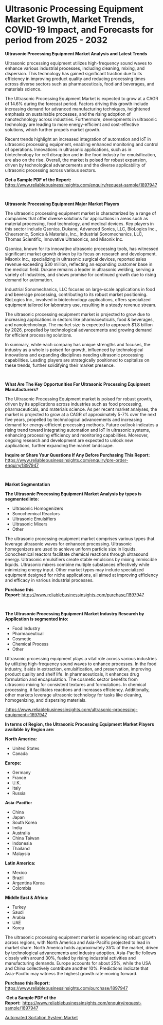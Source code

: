 <p><h1>Ultrasonic Processing Equipment Market Growth, Market Trends, COVID-19 Impact, and Forecasts for period from 2025 - 2032</h1></p><p><strong>Ultrasonic Processing Equipment Market Analysis and Latest Trends</strong></p>
<p><p>Ultrasonic processing equipment utilizes high-frequency sound waves to enhance various industrial processes, including cleaning, mixing, and dispersion. This technology has gained significant traction due to its efficiency in improving product quality and reducing processing times across diverse sectors such as pharmaceuticals, food and beverages, and materials science.</p><p>The Ultrasonic Processing Equipment Market is expected to grow at a CAGR of 14.6% during the forecast period. Factors driving this growth include increasing demand for advanced manufacturing techniques, heightened emphasis on sustainable processes, and the rising adoption of nanotechnology across industries. Furthermore, developments in ultrasonic technology are leading to more energy-efficient and cost-effective solutions, which further propels market growth.</p><p>Recent trends highlight an increased integration of automation and IoT in ultrasonic processing equipment, enabling enhanced monitoring and control of operations. Innovations in ultrasonic applications, such as in biotechnology for cell disruption and in the food industry for emulsification, are also on the rise. Overall, the market is poised for robust expansion, driven by technological advancements and the diverse applicability of ultrasonic processing across various sectors.</p></p>
<p><strong>Get a Sample PDF of the Report:&nbsp;</strong> <a href="https://www.reliablebusinessinsights.com/enquiry/request-sample/1897947?utm_campaign=2527&utm_medium=2&utm_source=Github&utm_content=ia&utm_term=23022025&utm_id=ultrasonic-processing-equipment">https://www.reliablebusinessinsights.com/enquiry/request-sample/1897947</a></p>
<p>&nbsp;</p>
<p><strong>Ultrasonic Processing Equipment Major Market Players</strong></p>
<p><p>The ultrasonic processing equipment market is characterized by a range of companies that offer diverse solutions for applications in areas such as material processing, food technology, and medical devices. Key players in this sector include Qsonica, Dukane, Advanced Sonics, LLC, BioLogics Inc., Cheersonic, Sonics & Materials, Inc., Industrial Sonomechanics, LLC, Thomas Scientific, Innovative Ultrasonics, and Misonix Inc.</p><p>Qsonica, known for its innovative ultrasonic processing tools, has witnessed significant market growth driven by its focus on research and development. Misonix Inc., specializing in ultrasonic surgical devices, reported sales revenue exceeding $30 million, reflecting an expanding customer base in the medical field. Dukane remains a leader in ultrasonic welding, serving a variety of industries, and shows promise for continued growth due to rising demand for automation.</p><p>Industrial Sonomechanics, LLC focuses on large-scale applications in food and beverage processing, contributing to its robust market positioning. BioLogics Inc., involved in biotechnology applications, offers specialized equipment tailored for laboratory use, resulting in a steady revenue stream. </p><p>The ultrasonic processing equipment market is projected to grow due to increasing applications in sectors like pharmaceuticals, food & beverages, and nanotechnology. The market size is expected to approach $1.8 billion by 2026, propelled by technological advancements and growing demand for efficient processing solutions. </p><p>In summary, while each company has unique strengths and focuses, the industry as a whole is poised for growth, influenced by technological innovations and expanding disciplines needing ultrasonic processing capabilities. Leading players are strategically positioned to capitalize on these trends, further solidifying their market presence.</p></p>
<p>&nbsp;</p>
<p><strong>What Are The Key Opportunities For Ultrasonic Processing Equipment Manufacturers?</strong></p>
<p><p>The Ultrasonic Processing Equipment market is poised for robust growth, driven by its applications across industries such as food processing, pharmaceuticals, and materials science. As per recent market analyses, the market is projected to grow at a CAGR of approximately 5-7% over the next five years, propelled by technological advancements and increasing demand for energy-efficient processing methods. Future outlook indicates a rising trend toward integrating automation and IoT in ultrasonic systems, enhancing processing efficiency and monitoring capabilities. Moreover, ongoing research and development are expected to unlock new applications, further expanding the market landscape.</p></p>
<p><strong>Inquire or Share Your Questions If Any Before Purchasing This Report:</strong> <a href="https://www.reliablebusinessinsights.com/enquiry/pre-order-enquiry/1897947?utm_campaign=2527&utm_medium=2&utm_source=Github&utm_content=ia&utm_term=23022025&utm_id=ultrasonic-processing-equipment">https://www.reliablebusinessinsights.com/enquiry/pre-order-enquiry/1897947</a></p>
<p>&nbsp;</p>
<p><strong>Market Segmentation</strong></p>
<p><strong>The Ultrasonic Processing Equipment Market Analysis by types is segmented into:</strong></p>
<p><ul><li>Ultrasonic Homogenizers</li><li>Sonochemical Reactors</li><li>Ultrasonic Emulsifiers</li><li>Ultrasonic Mixers</li><li>Other</li></ul></p>
<p><p>The ultrasonic processing equipment market comprises various types that leverage ultrasonic waves for enhanced processing. Ultrasonic homogenizers are used to achieve uniform particle size in liquids. Sonochemical reactors facilitate chemical reactions through ultrasound energy. Ultrasonic emulsifiers create stable emulsions by mixing immiscible liquids. Ultrasonic mixers combine multiple substances effectively while minimizing energy input. Other market types may include specialized equipment designed for niche applications, all aimed at improving efficiency and efficacy in various industrial processes.</p></p>
<p><strong>Purchase this Report:&nbsp;</strong><a href="https://www.reliablebusinessinsights.com/purchase/1897947?utm_campaign=2527&utm_medium=2&utm_source=Github&utm_content=ia&utm_term=23022025&utm_id=ultrasonic-processing-equipment">https://www.reliablebusinessinsights.com/purchase/1897947</a></p>
<p>&nbsp;</p>
<p><strong>The Ultrasonic Processing Equipment Market Industry Research by Application is segmented into:</strong></p>
<p><ul><li>Food Industry</li><li>Pharmaceutical</li><li>Cosmetic</li><li>Chemical Process</li><li>Other</li></ul></p>
<p><p>Ultrasonic processing equipment plays a vital role across various industries by utilizing high-frequency sound waves to enhance processes. In the food industry, it aids in extraction, emulsification, and preservation, improving product quality and shelf life. In pharmaceuticals, it enhances drug formulation and encapsulation. The cosmetic sector benefits from ultrasonic mixing for consistent textures and formulations. In chemical processing, it facilitates reactions and increases efficiency. Additionally, other markets leverage ultrasonic technology for tasks like cleaning, homogenizing, and dispersing materials.</p></p>
<p><a href="https://www.reliablebusinessinsights.com/ultrasonic-processing-equipment-r1897947?utm_campaign=2527&utm_medium=2&utm_source=Github&utm_content=ia&utm_term=23022025&utm_id=ultrasonic-processing-equipment">&nbsp;https://www.reliablebusinessinsights.com/ultrasonic-processing-equipment-r1897947</a></p>
<p><strong>In terms of Region, the Ultrasonic Processing Equipment Market Players available by Region are:</strong></p>
<p>
    <p> <strong> North America: </strong>
        <ul>
            <li>United States</li>
            <li>Canada</li>
        </ul>
        </p> 
    <p> <strong> Europe: </strong>
        <ul>
            <li>Germany</li>
            <li>France</li>
            <li>U.K.</li>
            <li>Italy</li>
            <li>Russia</li>
        </ul>
        </p> 
    <p> <strong> Asia-Pacific: </strong>
        <ul>
            <li>China</li>
            <li>Japan</li>
            <li>South Korea</li>
            <li>India</li>
            <li>Australia</li>
            <li>China Taiwan</li>
            <li>Indonesia</li>
            <li>Thailand</li>
            <li>Malaysia</li>
        </ul>
        </p> 
    <p> <strong> Latin America: </strong>
        <ul>
            <li>Mexico</li>
            <li>Brazil</li>
            <li>Argentina Korea</li>
            <li>Colombia</li>
        </ul>
        </p> 
    <p> <strong> Middle East & Africa: </strong>
        <ul>
            <li>Turkey</li>
            <li>Saudi</li>
            <li>Arabia</li>
            <li>UAE</li>
            <li>Korea</li>
        </ul>
    </p>
    </p>
<p><p>The ultrasonic processing equipment market is experiencing robust growth across regions, with North America and Asia-Pacific projected to lead in market share. North America holds approximately 35% of the market, driven by technological advancements and industry adoption. Asia-Pacific follows closely with around 30%, fueled by rising industrial activities and manufacturing demands. Europe accounts for about 25%, while the USA and China collectively contribute another 10%. Predictions indicate that Asia-Pacific may witness the highest growth rate moving forward.</p></p>
<p><strong>Purchase this Report: </strong><a href="https://www.reliablebusinessinsights.com/purchase/1897947?utm_campaign=2527&utm_medium=2&utm_source=Github&utm_content=ia&utm_term=23022025&utm_id=ultrasonic-processing-equipment">https://www.reliablebusinessinsights.com/purchase/1897947</a></p>
<p>&nbsp;<strong>Get a Sample PDF of the Report:&nbsp;&nbsp;</strong><a href="https://www.reliablebusinessinsights.com/enquiry/request-sample/1897947?utm_campaign=2527&utm_medium=2&utm_source=Github&utm_content=ia&utm_term=23022025&utm_id=ultrasonic-processing-equipment">https://www.reliablebusinessinsights.com/enquiry/request-sample/1897947</a></p>
<p><strong></strong></p>
<p><p><a href="https://github.com/pelahotayabe/Market-Research-Report-List-1/blob/main/automated-sortation-system-market.md?utm_campaign=2527&utm_medium=2&utm_source=Github&utm_content=ia&utm_term=23022025&utm_id=ultrasonic-processing-equipment">Automated Sortation System Market</a></p></p>